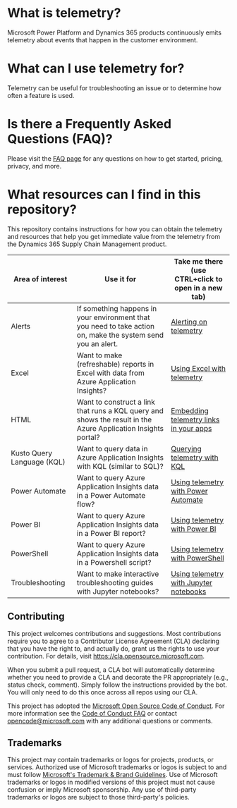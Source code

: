 # What is telemetry?
Microsoft Power Platform and Dynamics 365 products continuously emits telemetry about events that happen in the customer environment. 

# What can I use telemetry for?
Telemetry can be useful for troubleshooting an issue or to determine how often a feature is used.

# Is there a Frequently Asked Questions (FAQ)?
Please visit the [FAQ page](FAQ.md) for any questions on how to get started, pricing, privacy, and more.

# What resources can I find in this repository?
This repository contains instructions for how you can obtain the telemetry and resources that help you get immediate value from the telemetry from the Dynamics 365 Supply Chain Management product.

| Area of interest | Use it for  | Take me there (use CTRL+click to open in a new tab) |
| ------ | ------ | ------ |
| Alerts | If something happens in your environment that you need to take action on, make the system send you an alert. | [Alerting on telemetry](samples/Alerts) |
| Excel | Want to make (refreshable) reports in Excel with data from Azure Application Insights? | [Using Excel with telemetry](samples/Excel) |
| HTML | Want to construct a link that runs a KQL query and shows the result in the Azure Application Insights portal? | [Embedding telemetry links in your apps](samples/HTML) |
| Kusto Query Language (KQL) | Want to query data in Azure Application Insights with KQL (similar to SQL)? | [Querying telemetry with KQL](samples/KQL) |
| Power Automate | Want to query Azure Application Insights data in a Power Automate flow? | [Using telemetry with Power Automate](samples/PowerAutomate) |
| Power BI | Want to query Azure Application Insights data in a Power BI report? | [Using telemetry with Power BI](samples/PowerBI) |
| PowerShell | Want to query Azure Application Insights data in a Powershell script? | [Using telemetry with PowerShell](samples/Powershell) |
| Troubleshooting | Want to make interactive troubleshooting guides with Jupyter notebooks? | [Using telemetry with Jupyter notebooks](samples/TroubleshootingGuides) |











## Contributing

This project welcomes contributions and suggestions.  Most contributions require you to agree to a
Contributor License Agreement (CLA) declaring that you have the right to, and actually do, grant us
the rights to use your contribution. For details, visit https://cla.opensource.microsoft.com.

When you submit a pull request, a CLA bot will automatically determine whether you need to provide
a CLA and decorate the PR appropriately (e.g., status check, comment). Simply follow the instructions
provided by the bot. You will only need to do this once across all repos using our CLA.

This project has adopted the [Microsoft Open Source Code of Conduct](https://opensource.microsoft.com/codeofconduct/).
For more information see the [Code of Conduct FAQ](https://opensource.microsoft.com/codeofconduct/faq/) or
contact [opencode@microsoft.com](mailto:opencode@microsoft.com) with any additional questions or comments.

## Trademarks

This project may contain trademarks or logos for projects, products, or services. Authorized use of Microsoft 
trademarks or logos is subject to and must follow 
[Microsoft's Trademark & Brand Guidelines](https://www.microsoft.com/en-us/legal/intellectualproperty/trademarks/usage/general).
Use of Microsoft trademarks or logos in modified versions of this project must not cause confusion or imply Microsoft sponsorship.
Any use of third-party trademarks or logos are subject to those third-party's policies.
